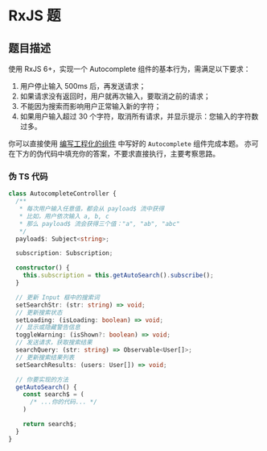 # RxJS 题

## 题目描述

使用 RxJS 6+，实现一个 Autocomplete 组件的基本行为，需满足以下要求：

1. 用户停止输入 500ms 后，再发送请求；
2. 如果请求没有返回时，用户就再次输入，要取消之前的请求；
3. 不能因为搜索而影响用户正常输入新的字符；
4. 如果用户输入超过 30 个字符，取消所有请求，并显示提示：您输入的字符数过多。

你可以直接使用 [编写工程化的组件](./engineering_zh.md) 中写好的 `Autocomplete` 组件完成本题。
亦可在下方的伪代码中填充你的答案，不要求直接执行，主要考察思路。

### 伪 TS 代码

```typescript
class AutocompleteController {
  /**
   * 每次用户输入任意值，都会从 payload$ 流中获得
   * 比如，用户依次输入 a, b, c
   * 那么 payload$ 流会获得三个值："a", "ab", "abc"
   */
  payload$: Subject<string>;

  subscription: Subscription;

  constructor() {
    this.subscription = this.getAutoSearch().subscribe();
  }

  // 更新 Input 框中的搜索词
  setSearchStr: (str: string) => void;
  // 更新搜索状态
  setLoading: (isLoading: boolean) => void;
  // 显示或隐藏警告信息
  toggleWarning: (isShown?: boolean) => void;
  // 发送请求，获取搜索结果
  searchQuery: (str: string) => Observable<User[]>;
  // 更新搜索结果列表
  setSearchResults: (users: User[]) => void;

  // 你要实现的方法
  getAutoSearch() {
    const search$ = (
      /* ...你的代码... */
    )

    return search$;
  }
}
```
